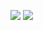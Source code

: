
<p align="left">
  <a href="https://www.instagram.com/hevelinfrts/" alt="Instagram">
  <img src="https://img.shields.io/badge/-Instagram-DF0174?style=for-the-badge&logo=instagram&logoColor=white&link=https:////www.instagram.com/hevelinfrts/"/></a>
  <a href="https://www.linkedin.com/in/hevelin-freitas-6057b01b5/" alt="Linkedin">
  <img src="https://img.shields.io/badge/-Linkedin-0e76a8?style=for-the-badge&logo=Linkedin&logoColor=white&link=https://www.linkedin.com/in/hevelin-freitas-6057b01b5/" /></a>
</p>  
